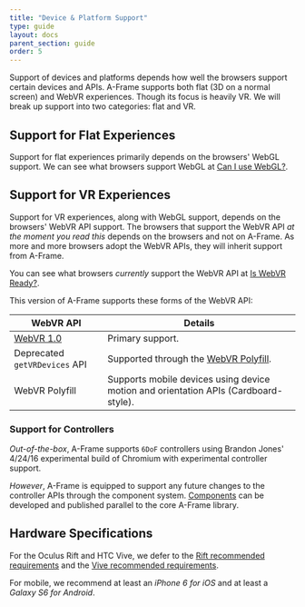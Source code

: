 ```yaml
---
title: "Device & Platform Support"
type: guide
layout: docs
parent_section: guide
order: 5
---
```


Support of devices and platforms depends how well the browsers support certain
devices and APIs. A-Frame supports both flat (3D on a normal screen) and WebVR
experiences.  Though its focus is heavily VR. We will break up support into two
categories: flat and VR.

<!--toc-->

## Support for Flat Experiences

Support for flat experiences primarily depends on the browsers' WebGL support.
We can see what browsers support WebGL at [Can I use WebGL?][caniusewebgl].

## Support for VR Experiences

Support for VR experiences, along with WebGL support, depends on the browsers'
WebVR API support. The browsers that support the WebVR API *at the moment you
read this* depends on the browsers and not on A-Frame. As more and more
browsers adopt the WebVR APIs, they will inherit support from A-Frame.

You can see what browsers *currently* support the WebVR API at [Is WebVR
Ready?][iswebvrready].

This version of A-Frame supports these forms of the WebVR API:

| WebVR API                     | Details                                                                             |
|-------------------------------|-------------------------------------------------------------------------------------|
| [WebVR 1.0][webvr-1.0]        | Primary support.                                                                    |
| Deprecated `getVRDevices` API | Supported through the [WebVR Polyfill][webvr-polyfill].                             |
| WebVR Polyfill                | Supports mobile devices using device motion and orientation APIs (Cardboard-style). |

### Support for Controllers

*Out-of-the-box*, A-Frame supports `6DoF` controllers using Brandon Jones'
4/24/16 experimental build of Chromium with experimental controller support.

*However*, A-Frame is equipped to support any future changes to the controller
APIs through the component system. [Components][components] can be developed
and published parallel to the core A-Frame library.

## Hardware Specifications

For the Oculus Rift and HTC Vive, we defer to the [Rift recommended
requirements](https://www.oculus.com/en-us/oculus-ready-pcs/) and the [Vive
recommended requirements](https://www.htcvive.com/us/product-optimized/).

For mobile, we recommend at least an *iPhone 6 for iOS* and at least a *Galaxy
S6 for Android*.

[caniusewebgl]: http://caniuse.com/#feat=webgl
[chromium]: https://chromium.googlesource.com/experimental/chromium/src/+/refs/wip/bajones/webvr_1
[components]: ./components.md
[iswebvrready]: https://iswebvrready.org
[nightly]: https://nightly.mozilla.org/
[mozvr]: https://mozvr.com
[spec]: https://mozvr.com/webvr-spec/
[webvr-polyfill]: https://github.com/borismus/webvr-polyfill
[webvr-1.0]: https://hacks.mozilla.org/2016/03/introducing-the-webvr-1-0-api-proposal/
